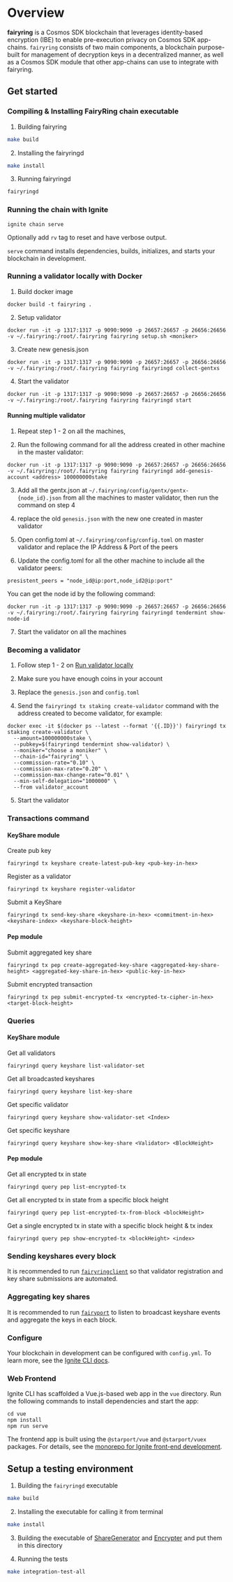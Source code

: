# Overview 

**fairyring** is a Cosmos SDK blockchain that leverages identity-based encryption (IBE) to enable pre-execution privacy on Cosmos SDK app-chains.
`fairyring` consists of two main components, a blockchain purpose-built for management of decryption keys in a decentralized manner, as well as a Cosmos SDK module that other app-chains can use to integrate with fairyring. 

## Get started

### Compiling & Installing FairyRing chain executable

1. Building fairyring

```bash
make build
```

2. Installing the fairyringd

```bash
make install
```

3. Running fairyringd

```bash
fairyringd
```

### Running the chain with Ignite

```
ignite chain serve
```

Optionally add `rv` tag to reset and have verbose output.

`serve` command installs dependencies, builds, initializes, and starts your blockchain in development.

### Running a validator locally with Docker

1. Build docker image

```
docker build -t fairyring .
```

2. Setup validator

```
docker run -it -p 1317:1317 -p 9090:9090 -p 26657:26657 -p 26656:26656 -v ~/.fairyring:/root/.fairyring fairyring setup.sh <moniker>
```

3. Create new genesis.json

```
docker run -it -p 1317:1317 -p 9090:9090 -p 26657:26657 -p 26656:26656 -v ~/.fairyring:/root/.fairyring fairyring fairyringd collect-gentxs
```

4. Start the validator

```
docker run -it -p 1317:1317 -p 9090:9090 -p 26657:26657 -p 26656:26656 -v ~/.fairyring:/root/.fairyring fairyring fairyringd start
```

#### Running multiple validator

1. Repeat step 1 - 2 on all the machines,

2. Run the following command for all the address created in other machine in the master validator:

```
docker run -it -p 1317:1317 -p 9090:9090 -p 26657:26657 -p 26656:26656 -v ~/.fairyring:/root/.fairyring fairyring fairyringd add-genesis-account <address> 100000000stake
```

3. Add all the gentx.json at `~/.fairyring/config/gentx/gentx-{node_id}.json` from all the machines to master validator, then run the command on step 4

4. replace the old `genesis.json` with the new one created in master validator

5. Open config.toml at `~/.fairyring/config/config.toml` on master validator and replace the IP Address & Port of the peers

6. Update the config.toml for all the other machine to include all the validator peers:

```
presistent_peers = "node_id@ip:port,node_id2@ip:port"
```

You can get the node id by the following command:

```
docker run -it -p 1317:1317 -p 9090:9090 -p 26657:26657 -p 26656:26656 -v ~/.fairyring:/root/.fairyring fairyring fairyringd tendermint show-node-id
```

7. Start the validator on all the machines

### Becoming a validator

1. Follow step 1 - 2 on [Run validator locally](#Running-a-validator-locally-with-Docker)

2. Make sure you have enough coins in your account

3. Replace the `genesis.json` and `config.toml`

4. Send the `fairyringd tx staking create-validator` command with the address created to become validator, for example:

```
docker exec -it $(docker ps --latest --format '{{.ID}}') fairyringd tx staking create-validator \
  --amount=100000000stake \
  --pubkey=$(fairyringd tendermint show-validator) \
  --moniker="choose a moniker" \
  --chain-id="fairyring" \
  --commission-rate="0.10" \
  --commission-max-rate="0.20" \
  --commission-max-change-rate="0.01" \
  --min-self-delegation="1000000" \
  --from validator_account
```

5. Start the validator

### Transactions command

#### KeyShare module

Create pub key

```
fairyringd tx keyshare create-latest-pub-key <pub-key-in-hex>
```

Register as a validator

```
fairyringd tx keyshare register-validator
```

Submit a KeyShare

```
fairyringd tx send-key-share <keyshare-in-hex> <commitment-in-hex> <keyshare-index> <keyshare-block-height>
```

#### Pep module

Submit aggregated key share

```
fairyringd tx pep create-aggregated-key-share <aggregated-key-share-height> <aggregated-key-share-in-hex> <public-key-in-hex>
```

Submit encrypted transaction

```
fairyringd tx pep submit-encrypted-tx <encrypted-tx-cipher-in-hex> <target-block-height>
```

### Queries

#### KeyShare module

Get all validators

```
fairyringd query keyshare list-validator-set
```

Get all broadcasted keyshares

```
fairyringd query keyshare list-key-share
```

Get specific validator

```
fairyringd query keyshare show-validator-set <Index>
```

Get specific keyshare

```
fairyringd query keyshare show-key-share <Validator> <BlockHeight>
```

#### Pep module

Get all encrypted tx in state

```
fairyringd query pep list-encrypted-tx
```

Get all encrypted tx in state from a specific block height

```
fairyringd query pep list-encrypted-tx-from-block <blockHeight>
```

Get a single encrypted tx in state with a specific block height & tx index

```
fairyringd query pep show-encrypted-tx <blockHeight> <index>
```

### Sending keyshares every block

It is recommended to run [`fairyringclient`](https://github.com/FairBlock/fairyringclient) so that validator registration and key share submissions are automated.

### Aggregating key shares

It is recommended to run [`fairyport`](https://github.com/FairBlock/fairyport) to listen to broadcast keyshare events and aggregate the keys in each block.

### Configure

Your blockchain in development can be configured with `config.yml`. To learn more, see the [Ignite CLI docs](https://docs.ignite.com).

### Web Frontend

Ignite CLI has scaffolded a Vue.js-based web app in the `vue` directory. Run the following commands to install dependencies and start the app:

```
cd vue
npm install
npm run serve
```

The frontend app is built using the `@starport/vue` and `@starport/vuex` packages. For details, see the [monorepo for Ignite front-end development](https://github.com/ignite/web).


## Setup a testing environment

1. Building the `fairyringd` executable

```bash
make build
```

2. Installing the executable for calling it from terminal

```bash
make install
```

3. Building the executable of [ShareGenerator](https://github.com/FairBlock/ShareGenerator) and [Encrypter](https://github.com/FairBlock/encrypter) and put them in this directory


4. Running the tests

```bash
make integration-test-all
```
